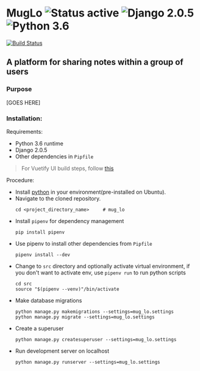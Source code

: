 # MugLo ![Status active](https://img.shields.io/badge/Status-active%20development-2eb3c1.svg) ![Django 2.0.5](https://img.shields.io/badge/Django-2.0.5-green.svg) ![Python 3.6](https://img.shields.io/badge/Python-3.6-blue.svg)
[![Build Status](https://travis-ci.org/devlup-labs/mug_lo.svg?branch=master)](https://travis-ci.org/devlup-labs/mug_lo)
## A platform for sharing notes within a group of users
### Purpose
[GOES HERE]

### Installation:
Requirements:
- Python 3.6 runtime
- Django 2.0.5
- Other dependencies in `Pipfile`

> For Vuetify UI build steps, follow [this](ui/README.md)

Procedure:
- Install [python](https://www.python.org/downloads/) in your environment(pre-installed on Ubuntu).
- Navigate to the cloned repository.
    ```
    cd <project_directory_name>     # mug_lo
    ```
- Install `pipenv` for dependency management
    ```
    pip install pipenv
    ```
- Use pipenv to install other dependencies from `Pipfile`
    ```
    pipenv install --dev
    ```
- Change to `src` directory and optionally activate virtual environment, if you don't want to activate env, use `pipenv run` to run python scripts
    ```
    cd src
    source "$(pipenv --venv)"/bin/activate
    ```
- Make database migrations
    ```
    python manage.py makemigrations --settings=mug_lo.settings
    python manage.py migrate --settings=mug_lo.settings
    ```
- Create a superuser
    ```
    python manage.py createsuperuser --settings=mug_lo.settings
    ```
- Run development server on localhost
    ```
    python manage.py runserver --settings=mug_lo.settings
    ```

